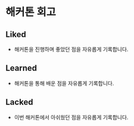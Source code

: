 # 해커톤 회고

## Liked

- 해커톤을 진행하며 좋았던 점을 자유롭게 기록합니다.

## Learned

- 해커톤을 통해 배운 점을 자유롭게 기록합니다.

## Lacked

- 이번 해커톤에서 아쉬웠던 점을 자유롭게 기록합니다.